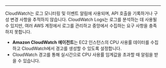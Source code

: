 
---

CloudWatch는 로그 모니터링 및 이벤트 알림에 사용되며, API 호출을 기록하거나 구성 변경 사항을 추적하지 않습니다.
CloudWatch Logs는 로그를 분석하는 데 사용될 수 있지만, 여러 AWS 계정에서 로그를 관리하고 중앙에서 수집하는 요구 사항을 충족하지 못합니다.

- **Amazon CloudWatch 에이전트**는 EC2 인스턴스의 CPU 사용률 데이터를 수집하고 CloudWatch에서 경고를 생성할 수 있도록 설정합니다.
- CloudWatch 경고를 통해 실시간으로 CPU 사용률 임계값을 초과할 때 알림을 받을 수 있습니다.